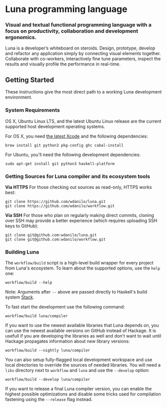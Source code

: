 # Luna programming language
### Visual and textual functional programming language with a focus on productivity, collaboration and development ergonomics.

Luna is a developer’s whiteboard on steroids. Design, prototype, develop and refactor any application simply by connecting visual elements together. Collaborate with co-workers, interactively fine tune parameters, inspect the results and visually profile the performance in real-time.


## Getting Started

These instructions give the most direct path to a working Luna
development environment. 

### System Requirements

OS X, Ubuntu Linux LTS, and the latest Ubuntu Linux release are the current
supported host development operating systems.

For OS X, you need [the latest Xcode](https://developer.apple.com/xcode/downloads/) and the following dependencies:

    brew install git python3 pkg-config ghc cabal-install

For Ubuntu, you'll need the following development dependencies:

    sudo apt-get install git python3 haskell-platform


### Getting Sources for Luna compiler and its ecosystem tools

**Via HTTPS**  For those checking out sources as read-only, HTTPS works best:

    git clone https://github.com/wdanilo/luna.git
    git clone https://github.com/wdanilo/workflow.git


**Via SSH**  For those who plan on regularly making direct commits,
cloning over SSH may provide a better experience (which requires
uploading SSH keys to GitHub):

    git clone git@github.com:wdanilo/luna.git
    git clone git@github.com:wdanilo/workflow.git

### Building Luna

The `workflow/build` script is a high-level build wrapper for every project from Luna's ecosystem. To learn about the supported options, use the `help` one:

    workflow/build --help

Note: Arguments after `--` above are passed directly to Haskell's build system [Stack](http://haskellstack.org).

To fast start the development use the following command:

    workflow/build luna/compiler

If you want to use the newest available libraries that Luna depends on, you can use the newest available versions on GitHub instead of Hackage. It is usefull if you are developing the libraries as well and don't want to wait until Hackage propagates information about new library versions:

    workflow/build --nightly luna/compiler

You can also setup fully-flagged local development workspace and use local directories to override the sources of needed libraries. You will need a `libs` directory next to `workflow` and `luna` and use the `--develop` option:

    workflow/build --develop luna/compiler

If you want to release a final Luna compiler version, you can enable the highest possible optimizations and disable some tricks used for compilation fastening using the `--release` flag instead.
